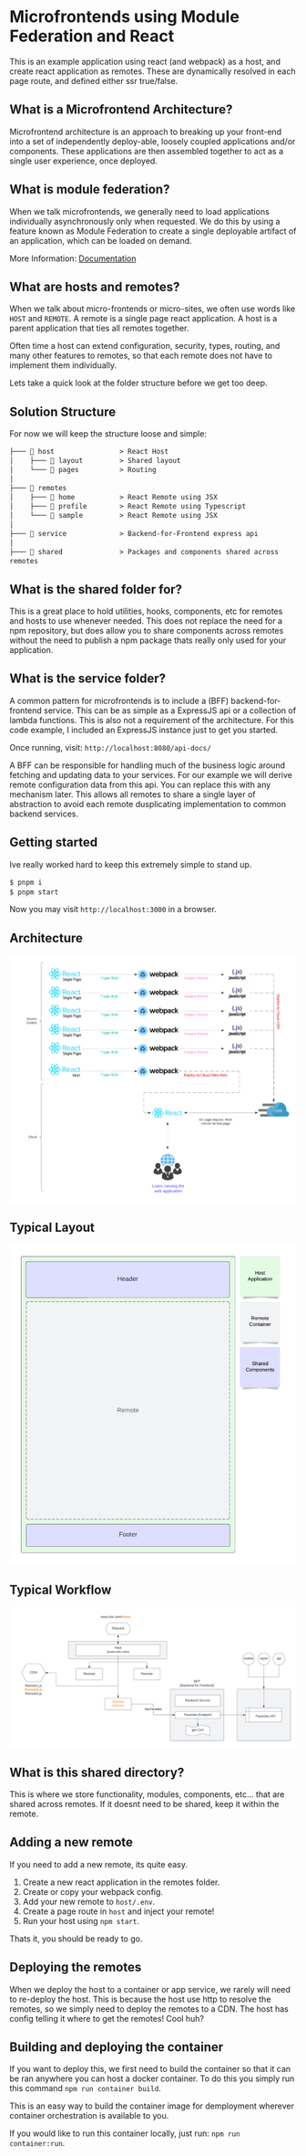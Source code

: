 # Microfrontends using Module Federation and React
This is an example application using react (and webpack) as a host, and create react application as remotes. These are dynamically resolved in each page route, and defined either ssr true/false.


## What is a Microfrontend Architecture?

Microfrontend architecture is an approach to breaking up your front-end into a set of independently deploy-able, loosely coupled applications and/or components. These applications are then assembled together to act as a single user experience, once deployed.

## What is module federation?

When we talk microfrontends, we generally need to load applications individually asynchronously only when requested. We do this by using a feature known as Module Federation to create a single deployable artifact of an application, which can be loaded on demand. 

More Information: [Documentation](https://webpack.js.org/concepts/module-federation/)

## What are hosts and remotes?

When we talk about micro-frontends or micro-sites, we often use words like `HOST` and `REMOTE`. A remote is a single page react application. A host is a parent application that ties all remotes together.

Often time a host can extend configuration, security, types, routing, and many other features to remotes, so that each remote does not have to implement them individually.

Lets take a quick look at the folder structure before we get too deep.

## Solution Structure

For now we will keep the structure loose and simple:

```
├─── 📁 host                > React Host
│    ├─── 📁 layout         > Shared layout
│    └─── 📁 pages          > Routing
│
├─── 📁 remotes
│    ├─── 📁 home           > React Remote using JSX
│    ├─── 📁 profile        > React Remote using Typescript
│    └─── 📁 sample         > React Remote using JSX
│
├─── 📁 service             > Backend-for-Frontend express api
│
├─── 📁 shared              > Packages and components shared across remotes
```

## What is the shared folder for?

This is a great place to hold utilities, hooks, components, etc for remotes and hosts to use whenever needed. This does not replace the need for a npm repository, but does allow you to share components across remotes without the need to publish a npm package thats really only used for your application.

## What is the service folder?

A common pattern for microfrontends is to include a (BFF) backend-for-frontend service. This can be as simple as a ExpressJS api or a collection of lambda functions. This is also not a requirement of the architecture. For this code example, I included an ExpressJS instance just to get you started.

Once running, visit: `http://localhost:8080/api-docs/`

A BFF can be responsible for handling much of the business logic around fetching and updating data to your services. For our example we will derive remote configuration data from this api. You can replace this with any mechanism later. This allows all remotes to share a single layer of abstraction to avoid each remote dusplicating implementation to common backend services.


## Getting started
Ive really worked hard to keep this extremely simple to stand up.

```bash
$ pnpm i
$ pnpm start
```

Now you may visit `http://localhost:3000` in a browser.

## Architecture

![Diagram](.docs/Microfrontends.png)

## Typical Layout

![Diagram](.docs/Microfrontends_Visual.png)

## Typical Workflow

 ![Diagram](.docs/Diagram-Micro-Frontends.png)


## What is this shared directory?

This is where we store functionality, modules, components, etc... that are shared across remotes. If it doesnt need to be shared, keep it within the remote.

## Adding a new remote
If you need to add a new remote, its quite easy. 

1) Create a new react application in the remotes folder.
2) Create or copy your webpack config.
3) Add your new remote to `host/.env`.
4) Create a page route in `host` and inject your remote!
5) Run your host using `npm start`.

Thats it, you should be ready to go.

## Deploying the remotes

When we deploy the host to a container or app service, we rarely will need to re-deploy the host. This is because the host use http to resolve the remotes, so we simply need to deploy the remotes to a CDN. The host has config telling it where to get the remotes! Cool huh?

## Building and deploying the container

If you want to deploy this, we first need to build the container so that it can be ran anywhere you can host a docker container. To do this you simply run this command `npm run container build`.

This is an easy way to build the container image for demployment wherever container orchestration is available to you.

If you would like to run this container locally, just run: `npm run container:run`.
